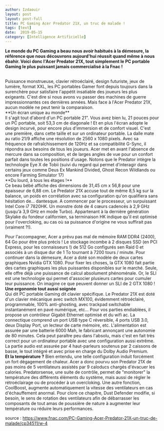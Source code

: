```yaml
---
author: Izdaouir
layout: post
layout: post-full
title: PC Gaming Acer Predator 21X, un truc de malade !
tags: [text]
date:  2019-05-15
category: [Intelligence Artificielle]
---
```


**Le monde du PC Gaming a beau nous avoir habitués à la démesure, la référence que nous découvrons aujourd'hui réussit quand même à nous ébahir. Voici donc l'Acer Predator 21X, tout simplement le PC portable Gaming le plus puissant jamais commercialisé à la Fnac !**

<br/>
Puissance monstrueuse, clavier rétroéclairé, design futuriste, jeux de lumière, format XXL, les PC portables Gamer font depuis toujours dans la surenchère pour satisfaire l'appétit insatiable des joueurs les plus exigeants. C'est dire si nous avons vu passer des machines de guerre impressionnantes ces dernières années. Mais face à l'Acer Predator 21X, aucun modèle ne peut tenir la comparaison.
<br/>
**Un écran unique au monde**
<br/>
Il s'agit tout d'abord d'un PC portable 21". Vous avez bien lu, 21 pouces pour un PC portable, soit 53,3 cm de diagonale ! Et en plus l'écran adopte le design incurvé, pour encore plus d'immersion et de confort visuel. C'est une première, dans cette taille et sur un ordinateur portable. La dalle mate au ratio 21/9 affiche une résolution de 2560 x 1080 pixels. Avec sa fréquence de rafraîchissement de 120Hz et sa compatibilité G-Sync, il répondra aux besoins de tous les joueurs. Acer met en avant l'absence de mercure dans sa composition, et de larges angles de vue pour un confort parfait dans toutes les positions d'usage. Notons que le Predator intègre la technologie Eye X de Tobii (suivi du regard qui permet d'interagir dans certains jeux comme Deus Ex Mankind Divided, Ghost Recon Wildlands ou encore Farming Simulator 17)
<br/>
**Du lourd, à tous les étages !**
<br/>
Ce beau bébé affiche des dimensions de 31,45 cm x 56,8 pour une épaisseur de 6,88 cm. Le Predator 21X accuse tout de même 8,5 kg sur la balance, un poids en corrélation avec sa configuration qu'on qualifiera sans hésitation de... dantesque. A commencer par le processeur, un surpuissant Intel Core i7 7820HK. Un monstre doté de 4 cœurs cadencés à 2,9 GHz (jusqu'à 3,9 GHz en mode Turbo). Appartenant à la dernière génération Skylake du fondeur californien, sa terminaison HK indique qu'il est optimisé pour l'overcloking, au cas où sa puissance d'origine ne vous suffirait pas (vraiment ?!).

Pour l'accompagner, Acer a prévu pas mal de mémoire RAM DDR4 (2400), 64 Go pour être plus précis ! Le stockage incombe à 2 disques SSD (en PCI Express, pour les connaisseurs !) de 512 Go configurés sen Raid 0 et associés à un disque dur de 1 To tournant à 7200 tours / minute. Pour continuer dans la démesure, Acer a doté son modèle de deux cartes graphiques Nvidia GTX 1080. Pour fixer les choses, la GTX 1080 fait partie des cartes graphiques les plus puissantes disponibles sur le marché. Seule, elle offre déjà une puissance de calcul absolument phénoménale. Or, le SLI est une technologie qui permet d'associer plusieurs cartes pour cumuler leur puissance. On imagine ce que peuvent donner un SLI de 2 GTX 1080 ! 
<br/>
**Une ergonomie tout aussi soignée**
<br/>
Qui dit PC portable Gaming dit clavier spécifique. Le Predator 21X est doté d'un clavier mécanique avec switch MX100, évidemment rétroéclairé, programmable, 100% anti-ghosting, avec trackpad switchable instantanément en pavé numérique, etc... Pour vos parties endiablées, il propose un contrôleur Gigabit Ethernet optimisé et du wifi ac. La connectique comprend un port USB type C réversible, 4 ports USB 3.0, deux Display Port, un lecteur de carte mémoire, etc. L'alimentation est assurée par une batterie 6000 Mah, le fabricant annonçant une autonomie de 80 minutes. Cela peut paraître peu dans l'absolu, mais c'est en fait très correct pour un ordinateur portable avec une configuration aussi extrême. La partie audio est assurée par 4 haut-parleurs soutenus par 2 caissons de basse, le tout intégré et avec prise en charge du Dolby Audio Premium.
<br/>
**Et la température ?**
Bien entendu, une telle configuration induit forcément un fort dégagement de chaleur. Acer a donc pourvu son Predator 21X de pas moins de 5 ventilateurs assistés par 9 caloducs chargés d'évacuer les calories. Predatorsense, une suite de contrôle, permet de "monitorer" la température des différents éléments du système, mais aussi de régler le rétroéclairage ou de procéder à un overcloking. Une autre fonction, CoolBoost, augmente automatiquement la vitesse des ventilateurs en cas d'échauffement anormal. Pour clore ce chapitre, Dust Defender modifie, si besoin, le sens de rotation des ventilateurs afin de débarrasser les composants de tout amas de poussière de nature à augmenter leur température ou réduire leurs performances.

source : <https://www.fnac.com/PC-Gaming-Acer-Predator-21X-un-truc-de-malade/cp34511/w-4> 

